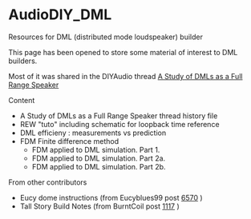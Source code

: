 # AudioDIY_DML
Resources for DML (distributed mode loudspeaker) builder

This page has been opened to store some material of interest to DML builders.

Most of it was shared in the DIYAudio thread [A Study of DMLs as a Full Range Speaker](https://www.diyaudio.com/community/threads/a-study-of-dmls-as-a-full-range-speaker.272576/)

Content
* A Study of DMLs as a Full Range Speaker thread history file
* REW "tuto" including schematic for loopback time reference
* DML efficieny : measurements vs prediction
* FDM Finite difference method
  * FDM applied to DML simulation. Part 1.
  * FDM applied to DML simulation. Part 2a.
  * FDM  applied to DML simulation. Part 2b.

From other contributors
* Eucy dome instructions (from Eucyblues99 post [6570](https://www.diyaudio.com/community/threads/a-study-of-dmls-as-a-full-range-speaker.272576/post-7123735) )
* Tall Story Build Notes (from BurntCoil post [1117](https://www.diyaudio.com/community/threads/a-study-of-dmls-as-a-full-range-speaker.272576/post-6088199) )
